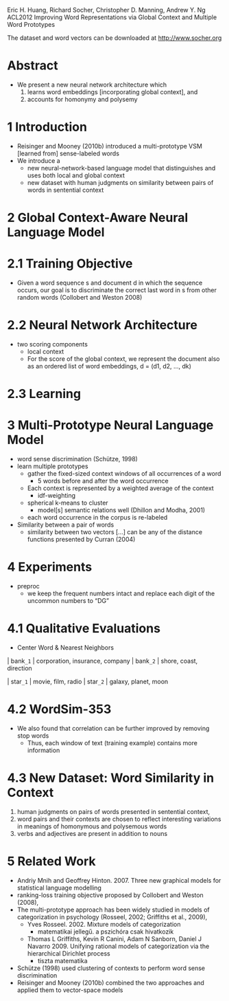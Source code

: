Eric H. Huang, Richard Socher, Christopher D. Manning, Andrew Y. Ng
ACL2012
Improving Word Representations via Global Context and Multiple Word Prototypes

The dataset and word vectors can be downloaded at http://www.socher.org

# Abstract

* We present a new neural network architecture which
  1. learns word embeddings [incorporating global context], and
  2. accounts for homonymy and polysemy

# 1 Introduction

* Reisinger and Mooney (2010b) introduced a
  multi-prototype VSM [learned from] sense-labeled words
* We introduce a
  * new neural-network-based language model that distinguishes and uses
    both local and global context
  * new dataset with human judgments on similarity between pairs of words
    in sentential context

# 2 Global Context-Aware Neural Language Model

# 2.1 Training Objective

* Given a word sequence s and document d in which the sequence occurs,
  our goal is to discriminate the correct last word in s
  from other random words (Collobert and Weston 2008)

# 2.2 Neural Network Architecture

* two scoring components
  * local context
  * For the score of the global context, we represent the document also
    as an ordered list of word embeddings, d = (d1, d2, ..., dk)

# 2.3 Learning

# 3 Multi-Prototype Neural Language Model

* word sense discrimination (Schütze, 1998)
* learn multiple prototypes
  * gather the fixed-sized context windows of all occurrences of a word
    * 5 words before and after the word occurrence
  * Each context is represented by a weighted average of the context
    * idf-weighting
  * spherical k-means to cluster
    * model[s] semantic relations well (Dhillon and Modha, 2001)
  * each word occurrence in the corpus is re-labeled
* Similarity between a pair of words
  * similarity between two vectors [...] can be
    any of the distance functions presented by Curran (2004)

# 4 Experiments

* preproc
  * we keep the frequent numbers intact and
    replace each digit of the uncommon numbers to “DG”

# 4.1 Qualitative Evaluations

* Center Word & Nearest Neighbors

| bank`_1` | corporation, insurance, company
| bank`_2` | shore, coast, direction

| star`_1` | movie, film, radio
| star`_2` | galaxy, planet, moon

# 4.2 WordSim-353

* We also found that correlation can be further improved by removing stop words
  * Thus, each window of text (training example) contains more information

# 4.3 New Dataset: Word Similarity in Context

1. human judgments on pairs of words presented in sentential context,
2. word pairs and their contexts are chosen to 
  reflect interesting variations in meanings of homonymous and polysemous words
3. verbs and adjectives are present in addition to nouns

# 5 Related Work

* Andriy Mnih and Geoffrey Hinton. 2007. 
  Three new graphical models for statistical language modelling
* ranking-loss training objective proposed by Collobert and Weston (2008),
* The multi-prototype approach has been widely studied in models of
  categorization in psychology (Rosseel, 2002; Griffiths et al., 2009),
  * Yves Rosseel. 2002. Mixture models of categorization
    * matematikai jellegű. a pszichóra csak hivatkozik
  * Thomas L Griffiths, Kevin R Canini, Adam N Sanborn, Daniel J Navarro
     2009.  Unifying rational models of categorization 
       via the hierarchical Dirichlet process
    * tiszta matematika
* Schütze (1998) used clustering of contexts to perform
  word sense discrimination
* Reisinger and Mooney (2010b) combined the two approaches
  and applied them to vector-space models
